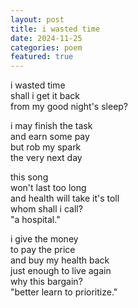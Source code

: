 ```yaml
---
layout: post
title: i wasted time
date: 2024-11-25
categories: poem
featured: true
---
```


i wasted time  
shall i get it back  
from my good night's sleep?  
  
i may finish the task  
and earn some pay  
but rob my spark   
the very next day  
  
this song  
won't last too long  
and health will take it's toll  
whom shall i call?   
"a hospital."  
  
i give the money   
to pay the price  
and buy my health back  
just enough to live again  
why this bargain?   
"better learn to prioritize."  